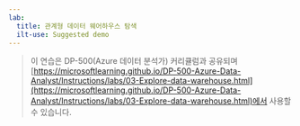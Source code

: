 ```yaml
---
lab:
  title: 관계형 데이터 웨어하우스 탐색
  ilt-use: Suggested demo
---
```


> 이 연습은 DP-500(Azure 데이터 분석가) 커리큘럼과 공유되며 [https://microsoftlearning.github.io/DP-500-Azure-Data-Analyst/Instructions/labs/03-Explore-data-warehouse.html](https://microsoftlearning.github.io/DP-500-Azure-Data-Analyst/Instructions/labs/03-Explore-data-warehouse.html)에서 사용할 수 있습니다.